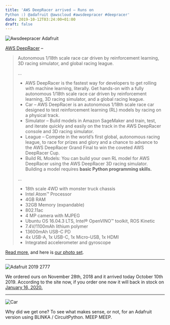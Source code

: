 ```yaml
---
title: 'AWS DeepRacer arrived – Runs on
Python :) @adafruit @awscloud #awsdeepracer #deepracer'
date: 2019-10-12T03:24:00+01:00
draft: false
---
```


![Awsdeepracer Adafruit](https://cdn-blog.adafruit.com/uploads/2019/10/awsdeepracer_adafruit.jpg)

[AWS DeepRacer](https://aws.amazon.com/deepracer/) –

> Autonomous 1/18th scale race car driven by reinforcement learning, 3D racing simulator, and global racing league.
> 
> …
> 
> *   AWS DeepRacer is the fastest way for developers to get rolling with machine learning, literally. Get hands-on with a fully autonomous 1/18th scale race car driven by reinforcement learning, 3D racing simulator, and a global racing league.
> *   Car – AWS DeepRacer is an autonomous 1/18th scale race car designed to test reinforcement learning (RL) models by racing on a physical track.
> *   Simulator – Build models in Amazon SageMaker and train, test, and iterate quickly and easily on the track in the AWS DeepRacer console and 3D racing simulator.
> *   League – Compete in the world’s first global, autonomous racing league, to race for prizes and glory and a chance to advance to the AWS DeepRacer Grand Final to win the coveted AWS DeepRacer Cup.
> *   Build RL Models: You can build your own RL model for AWS DeepRacer using the AWS DeepRacer 3D racing simulator. Building a model requires **basic Python programming skills.**
> 
> …
> 
> *   18th scale 4WD with monster truck chassis
> *   Intel Atom™ Processor
> *   4GB RAM
> *   32GB Memory (expandable)
> *   802.11ac
> *   4 MP camera with MJPEG
> *   Ubuntu OS 16.04.3 LTS, Intel® OpenVINO™ toolkit, ROS Kinetic
> *   7.4V/1100mAh lithium polymer
> *   13600mAh USB-C PD
> *   4x USB-A, 1x USB-C, 1x Micro-USB, 1x HDMI
> *   Integrated accelerometer and gyroscope

[Read more](https://aws.amazon.com/deepracer/), and here is [our photo set](https://www.flickr.com/photos/adafruit/albums/72157711296527317).

* * *

![Adafruit 2019 2777](https://cdn-blog.adafruit.com/uploads/2019/10/adafruit_2019_2777.jpg)

We ordered ours on November 28th, 2018 and it arrived today October 10th 2019. According to the site now, if you order one now it will back in stock on [January 16, 2020.](https://www.amazon.com/dp/B07JMHRKQG)

* * *

![Car](https://cdn-blog.adafruit.com/uploads/2019/10/car.jpg)

Why did we get one? To see what makes sense, or not, for an Adafruit version using BLINKA / CircuitPython. MEEP MEEP.